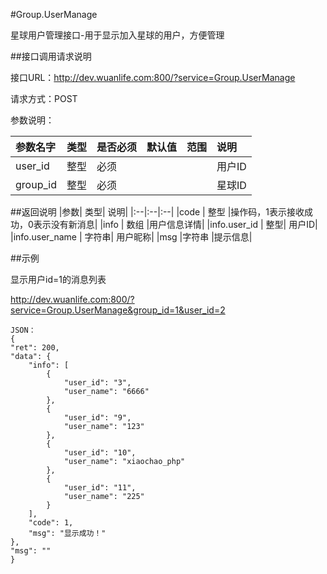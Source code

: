 #Group.UserManage

星球用户管理接口-用于显示加入星球的用户，方便管理

##接口调用请求说明

接口URL：http://dev.wuanlife.com:800/?service=Group.UserManage

请求方式：POST

参数说明：

|参数名字   | 类型|  是否必须   | 默认值   | 范围      |  说明|
|:--|:--|:--|:--|:--|:--|
|user_id|整型|必须|||用户ID|
|group_id|整型|必须|||星球ID|


##返回说明
|参数|        类型|   说明|
|:--|:--|:--|
|code  |  整型  |操作码，1表示接收成功，0表示没有新消息|
|info   | 数组  |用户信息详情|
|info.user_id | 整型| 用户ID|
|info.user_name | 字符串| 用户昵称|
|msg |字符串 |提示信息|


##示例

显示用户id=1的消息列表

http://dev.wuanlife.com:800/?service=Group.UserManage&group_id=1&user_id=2

    JSON：
    {
    "ret": 200,
    "data": {
        "info": [
            {
                "user_id": "3",
                "user_name": "6666"
            },
            {
                "user_id": "9",
                "user_name": "123"
            },
            {
                "user_id": "10",
                "user_name": "xiaochao_php"
            },
            {
                "user_id": "11",
                "user_name": "225"
            }
        ],
        "code": 1,
        "msg": "显示成功！"
    },
    "msg": ""
    }